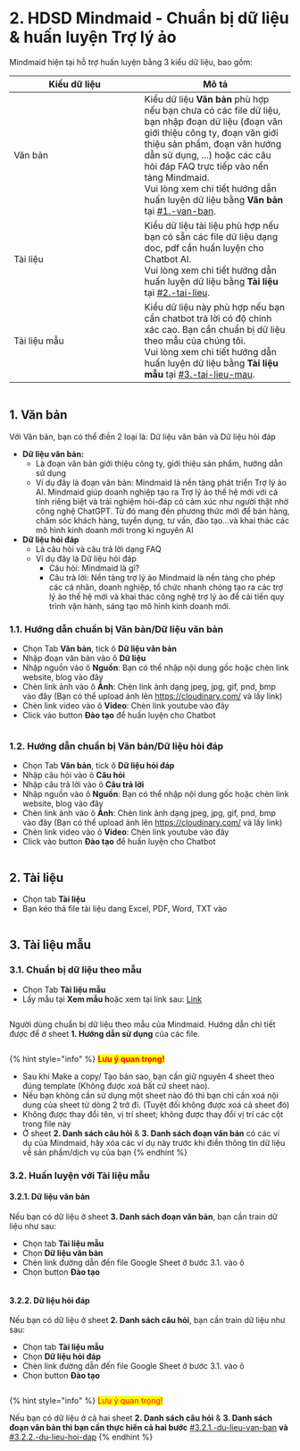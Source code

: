 # 2. HDSD Mindmaid - Chuẩn bị dữ liệu & huấn luyện Trợ lý ảo

Mindmaid hiện tại hỗ trợ huấn luyện bằng 3 kiểu dữ liệu, bao gồm:&#x20;

<table><thead><tr><th width="218">Kiểu dữ liệu</th><th>Mô tả</th></tr></thead><tbody><tr><td>Văn bản</td><td>Kiểu dữ liệu <strong>Văn bản</strong> phù hợp nếu bạn chưa có các file dữ liệu, bạn nhập đoạn dữ liệu (đoạn văn giới thiệu công ty, đoạn văn giới thiệu sản phẩm, đoạn văn hướng dẫn sử dụng, ...) hoặc các câu hỏi đáp FAQ trực tiếp vào nền tảng Mindmaid. <br>Vui lòng xem chi tiết hướng dẫn huấn luyện dữ liệu bằng <strong>Văn bản</strong> tại <a data-mention href="2.-hdsd-mindmaid-chua-n-bi-du-lie-u-hua-n-luye-n-tro-ly-a-o.md#1.-van-ban">#1.-van-ban</a>.</td></tr><tr><td>Tài liệu</td><td>Kiểu dữ liệu tài liệu phù hợp nếu bạn có sẵn các file dữ liệu dạng doc, pdf cần huấn luyện cho Chatbot AI.<br>Vui lòng xem chi tiết hướng dẫn huấn luyện dữ liệu bằng <strong>Tài liệu</strong> tại <a data-mention href="2.-hdsd-mindmaid-chua-n-bi-du-lie-u-hua-n-luye-n-tro-ly-a-o.md#2.-tai-lieu">#2.-tai-lieu</a>.</td></tr><tr><td>Tài liệu mẫu</td><td>Kiểu dữ liệu này phù hợp nếu bạn cần chatbot trả lời có độ chính xác cao. Bạn cần chuẩn bị dữ liệu theo mẫu của chúng tôi.<br>Vui lòng xem chi tiết hướng dẫn huấn luyện dữ liệu bằng <strong>Tài liệu mẫu</strong> tại <a data-mention href="2.-hdsd-mindmaid-chua-n-bi-du-lie-u-hua-n-luye-n-tro-ly-a-o.md#3.-tai-lieu-mau">#3.-tai-lieu-mau</a>.</td></tr></tbody></table>

<figure><img src="../.gitbook/assets/image (32).png" alt=""><figcaption></figcaption></figure>

## 1. Văn bản

Với Văn bản, bạn có thể điền 2 loại là:  Dữ liệu văn bản và Dữ liệu hỏi đáp

* **Dữ liệu văn bản:**&#x20;
  * Là đoạn văn bản giới thiệu công ty, giới thiệu sản phẩm, hướng dẫn sử dụng &#x20;
  * Ví dụ đây là đoạn văn bản: Mindmaid là nền tảng phát triển Trợ lý ảo AI. Mindmaid giúp doanh nghiệp tạo ra Trợ lý ảo thế hệ mới với cá tính riêng biệt và trải nghiệm hỏi-đáp có cảm xúc như người thật nhờ công nghệ ChatGPT. Từ đó mang đến phương thức mới để bán hàng, chăm sóc khách hàng, tuyển dụng, tư vấn, đào tạo...và khai thác các mô hình kinh doanh mới trong kỉ nguyên AI
* **Dữ liệu hỏi đáp**
  * Là câu hỏi và câu trả lời dạng FAQ&#x20;
  * Ví dụ đây là Dữ liệu hỏi đáp
    * Câu hỏi: Mindmaid là gì?
    * Câu trả lời: Nền tảng trợ lý ảo Mindmaid là nền tảng cho phép các cá nhân, doanh nghiệp, tổ chức nhanh chóng tạo ra các trợ lý ảo thế hệ mới và khai thác công nghệ trợ lý ảo để cải tiến quy trình vận hành, sáng tạo mô hình kinh doanh mới.

### 1.1. Hướng dẫn chuẩn bị Văn bản/Dữ liệu văn bản

* Chọn Tab **Văn bản**, tick ô **Dữ liệu văn bản**
* Nhập đoạn văn bản vào ô **Dữ liệu**
* Nhập nguồn vào ô **Nguồn**: Bạn có thể nhập nội dung gốc hoặc chèn link website, blog vào đây
* Chèn link ảnh vào ô **Ảnh**: Chèn link ảnh dạng jpeg, jpg, gif, pnd, bmp vào đây (Bạn có thể upload ảnh lên https://cloudinary.com/ và lấy link)
* Chèn link video vào ô **Video**: Chèn link youtube vào đây
* Click vào button **Đào tạo** để huấn luyện cho Chatbot

<figure><img src="../.gitbook/assets/image (33).png" alt=""><figcaption></figcaption></figure>

### 1.2. Hướng dẫn chuẩn bị Văn bản/Dữ liệu hỏi đáp

* Chọn Tab **Văn bản**, tick ô **Dữ liệu hỏi đáp**
* Nhập câu hỏi vào ô **Câu hỏi**
* Nhập câu trả lời vào ô **Câu trả lời**
* Nhập nguồn vào ô **Nguồn**: Bạn có thể nhập nội dung gốc hoặc chèn link website, blog vào đây
* Chèn link ảnh vào ô **Ảnh**: Chèn link ảnh dạng jpeg, jpg, gif, pnd, bmp vào đây (Bạn có thể upload ảnh lên https://cloudinary.com/ và lấy link)
* Chèn link video vào ô **Video**: Chèn link youtube vào đây
* Click vào button **Đào tạo** để huấn luyện cho Chatbot

<figure><img src="../.gitbook/assets/image (34).png" alt=""><figcaption></figcaption></figure>

## 2. Tài liệu

* Chọn tab **Tài liệu**
* Bạn kéo thả file tài liệu dang Excel, PDF, Word, TXT vào&#x20;

<figure><img src="../.gitbook/assets/image (35).png" alt=""><figcaption></figcaption></figure>

## 3. Tài liệu mẫu

### 3.1. Chuẩn bị dữ liệu theo mẫu

* Chọn Tab **Tài liệu mẫu**
* Lấy mẫu tại **Xem mẫu h**oặc xem tại link sau: [Link](https://docs.google.com/spreadsheets/d/1336NI827chjFkU1-C-p7luALIYwdonOAvEP3HXT76vQ/edit#gid=1549636093)

<figure><img src="../.gitbook/assets/image (36).png" alt=""><figcaption></figcaption></figure>

Người dùng chuẩn bị dữ liệu theo mẫu của Mindmaid. Hướng dẫn chi tiết được để ở sheet **1. Hướng dẫn sử dụng** của các file.

<figure><img src="../.gitbook/assets/image (37).png" alt=""><figcaption></figcaption></figure>

{% hint style="info" %}
<mark style="color:red;">**Lưu ý quan trọng!**</mark>

* Sau khi Make a copy/ Tạo bản sao, bạn cần giữ nguyên 4 sheet theo đúng template (Không được xoá bất cứ sheet nào).&#x20;
* Nếu bạn không cần sử dụng một sheet nào đó thì bạn chỉ cần xoá nội dung của sheet từ dòng 2 trở đi. (Tuyệt đối không được xoá cả sheet đó)&#x20;
* Không được thay đổi tên, vị trí sheet; không được thay đổi vị trí các cột trong file này
* Ở sheet **2. Danh sách câu hỏi** & **3. Danh sách đoạn văn bản** có các ví dụ của Mindmaid, hãy xóa các ví dụ này trước khi điền thông tin dữ liệu về sản phẩm/dịch vụ của bạn
{% endhint %}

### 3.2. Huấn luyện với Tài liệu mẫu

#### 3.2.1. Dữ liệu văn bản

Nếu bạn có dữ liệu ở sheet **3. Danh sách đoạn văn bản**, bạn cần train dữ liệu như sau:&#x20;

* Chọn tab **Tài liệu mẫu**
* Chọn **Dữ liệu văn bản**
* Chèn link đường dẫn đến file Google Sheet ở bước 3.1. vào ô&#x20;
* Chọn button **Đào tạo**

<figure><img src="../.gitbook/assets/image (38).png" alt=""><figcaption></figcaption></figure>

#### 3.2.2. Dữ liệu hỏi đáp

Nếu bạn có dữ liệu ở sheet **2. Danh sách câu hỏi**, bạn cần train dữ liệu như sau:&#x20;

* Chọn tab **Tài liệu mẫu**
* Chọn **Dữ liệu hỏi đáp**
* Chèn link đường dẫn đến file Google Sheet ở bước 3.1. vào ô&#x20;
* Chọn button **Đào tạo**

<figure><img src="../.gitbook/assets/image (39).png" alt=""><figcaption></figcaption></figure>



{% hint style="info" %}
<mark style="color:red;">Lưu ý quan trọng!</mark>

Nếu bạn có dữ liệu ở cả hai sheet **2. Danh sách câu hỏi** & **3. Danh sách đoạn văn bản thì bạn cần thực hiển cả hai bước** [#3.2.1.-du-lieu-van-ban](2.-hdsd-mindmaid-chua-n-bi-du-lie-u-hua-n-luye-n-tro-ly-a-o.md#3.2.1.-du-lieu-van-ban "mention") **và** [#3.2.2.-du-lieu-hoi-dap](2.-hdsd-mindmaid-chua-n-bi-du-lie-u-hua-n-luye-n-tro-ly-a-o.md#3.2.2.-du-lieu-hoi-dap "mention")
{% endhint %}
